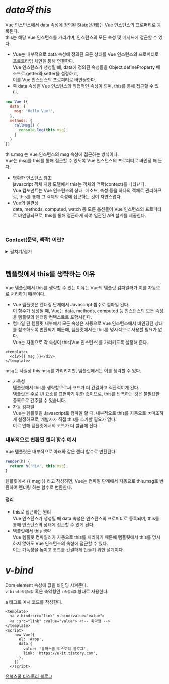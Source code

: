 # *data와 this*
Vue 인스턴스에서 data 속성에 정의된 State(상태)는 Vue 인스턴스의 프로퍼티로 등록된다.  
this는 해당 Vue 인스턴스를 가리키며, 인스턴스의 모든 속성 및 메서드에 접근할 수 있다.  
- Vue는 내부적으로 data 속성에 정의된 모든 상태를 Vue 인스턴스의 프로퍼티로 프로토타입 체인을 통해 연결한다.  
Vue 인스턴스가 생성될 떄, data에 정의된 속성들을 Object.defineProperty 메소드로 getter와 setter을 설정하고,  
이를 Vue 인스턴스의 프로퍼티로 바인딩한다.  
- 즉 data 속성은 Vue 인스턴스의 직접적인 속성이 되며, this를 통해 접근할 수 있다.

```js
new Vue ({
  data: {
    msg: 'Hello Vue!',
  },
  methods: {
    callMsg() {
      console.log(this.msg);
    }
  }
})
```
this.msg 는 Vue 인스턴스의 msg 속성에 접근하는 방식이다.  
Vue는 msg를 this를 통해 접근할 수 있도록 Vue 인스턴스의 프로퍼티로 바인딩 해 둔다.  

- 명확한 인스턴스 참조  
javascript 객체 지향 모델에서 this는 객체의 맥락(context)를 나타낸다.  
Vue 컴포넌트는 Vue 인스턴스의 상태, 메소드, 속성 등을 하나의 객체로 관리하므로, this를 통해 그 객체의 속성에 접근하는 것이 자연스럽다.  
- Vue의 일관성  
data, methods, computed, watch 등 모든 옵션들이 Vue 인스턴스의 프로퍼티로 바인딩되므로, this를 통해 접근하게 하여 일관된 API 설계를 제공한다.

<br>

### Context(문맥, 맥락) 이란?
<details>
<summary>펼치기/접기</summary>

Javscript에서 Context란 함수나 메소드가 호출될 때 그 안에서 this가 어떤 객체를 가리키는지를 결정하는 개념이다.  
this는 현재 실행중인 함수가 "어떤 객체에 속해 있는지", 또는 그 함수가 호출된 방식에 따라 달라진다.

1. 전역 컨텍스트에서 this  
  전역 범우에서 this는 전역 객체를 가리킨다.  
  브라우저 환경에서는 window 객체가 전역 객체이다.
    ```js
    console.log(this) // 전역에서 실행, 브라우저에서는 'window' 객체 출력
    ```

2. 객체 메소드에서의 this  
    객체 메소드에서 this는 그 메소드가 속한 객체를 가리킨다.
    ```js
    const person = {
      name: 'YooHyeok',
      greet() {
        console.log(this.name); // 'this'는 person 객체를 가리킨다.
      }
    }
    person.greet(); // "YooHyeok" 출력
    ```
    위 코드에서 this는 person 객체의 맥락을 가리키며, person 객체의 속성인 name에 접근한다.

3. **함수에서의 this  
  함수 내에서 this는 호출 방법에 따라 달라진다.  
  기본적으로 함수는 전역 컨텍스트에서 호출되며, this는 전역 객체를 가리킨다.
    ```js
    function func() {
      console.log(this); //전역 객체를 가리킨다. (브라우저에서는 `window`)
    }
    func(); // 전역에서 호출, 전역 객체 출력
    ```
4. call이나 apply로 맥락을 명시적으로 설정  
  call()이나 apply() 메소드를 사용하면 함수를 호출할 때 this를 특정 객체로 지정할 수 있다.  
    ```js
    function greet() {
      console.log(this.name)
    }
    const person = {
      name: 'Bob'
    };

    greet.call(person) // `this`를 `person` 객체로 설정, "BOb" 출력
    ```
    초기 선언시점에서 greet 함수는 전역에 정의되어 있지만, call()을 사용해 this를 person 객체로 지정하였다.  
    따라서 greet 함수 내에서 this.name은 person을 참조하게 된다.  
5. 생성자 함수에서의 this  
  생성자 함수에서는 this가 새로 생성된 객체를 기리킨다.  
    ```js
    function Person(name) {
      this.name = name;
    }

    const alice = new Person('Alice');
    console.log(alice.name); // "Alice" 출력
    ```
    this는 Person을 가리킨다.

</details>
<br>

## 템플릿에서 this를 생략하는 이유
Vue 템플릿에서 this를 생략할 수 있는 이유는 Vue의 템플릿 컴파일러가 이를 자동으로 처리하기 떄문이다.  
- Vue 템플릿은 렌더링 단계에서 Javascript 함수로 컴파일 된다.  
이 함수가 생성될 때, Vue는 data, methods, computed 등 인스턴스의 모든 속성을 템플릿의 렌더링 컨텍스트로 포함시킨다.  
- 컴파일 된 템플릿 내부에서 모든 속성은 자동으로 Vue 인스턴스에서 바인딩된 상태를 참조하도록 변환되기 때문에, 템플릿에서는 this를 명시적으로 사용할 필요가 없다.  
Vue는 자동으로 각 속성이 this(Vue 인스턴스)를 가리키도록 설정해 준다.

```vue
<template>
  <div>{{ msg }}</div>
</template>
```

msg는 사실상 this.msg를 가리키지만, 템플릿에서는 이를 생략할 수 있다.

- 가독성  
템플릿에서 this를 생략함으로써 코드가 더 간결하고 직관적이게 된다.  
템플릿은 주로 UI 요소를 표현하기 위한 것이므로, this를 반복하는 것은 불필요한 중복으로 간주될 수 있습니다.
- 자동 컴파일  
Vue는 템플릿을 Javascript로 컴파일 할 때, 내부적으로 this를 자동으로 ㅊ마조하게 설정하므로, 개발자가 직접 this를 추가할 필요가 없다.  
이로 인해 템플릿에서의 코드가 더 깔끔해 진다.

### 내부적으로 변환된 렌더 함수 예시
Vue 템플릿은 내부적으로 아래와 같은 렌더 함수로 변환된다.
```js
render(h) {
  return h('div', this.msg);
}
```
템플릿에서 {{ msg }} 라고 작성하면, Vue는 컴파일 단계에서 자동으로 this.msg로 변환하여 렌더링 하는 함수로 변환한다.

#### 정리
- this로 접근하는 원리  
Vue 인스턴스가 생성될 때 data 속성은 인스턴스의 프로퍼티로 등록되며, this를 통해 인스턴스의 상태에 접근할 수 있게 된다.
- 템플릿에서 this 생략  
Vue 템플릿 컴파일러가 자동으로 this를 처리하기 때문에 템플릿에서 this를 명시하지 않아도 Vue 인스턴스의 속성에 접근할 수 있다.  
이는 가독성을 높이고 코드를 간결하게 만들기 위한 설계이다.

# *v-bind*
Dom element 속성에 값을 바인딩 시켜준다.  
`v-bind:속성=값` 혹은 축약형인 `:속성=값` 형태로 사용한다.  

a 태그로 예시 코드를 작성한다.  
```vue
<template>
  <a v-bind:src="link" v-bind:value="value">
  <a :src="link" :value="value"> <!-- 축약형 -->
</template>
<script>
    new Vue({
      el: '#app',
      data:{
        value: '유혁스쿨 티스토리 블로그',
        link: 'https://u-it.tistory.com',        
      },
    })
  </script>
```
<a href="https://u-it.tistory.com" >유혁스쿨 티스토리 블로그</a>
